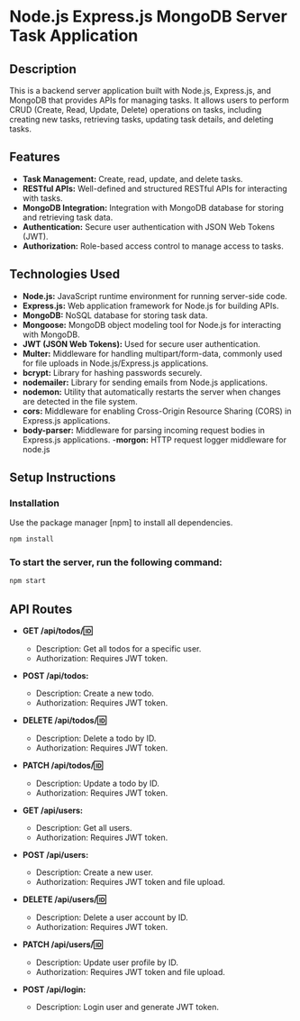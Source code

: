 # Node.js Express.js MongoDB Server Task Application

## Description

This is a backend server application built with Node.js, Express.js, and MongoDB that provides APIs for managing tasks. It allows users to perform CRUD (Create, Read, Update, Delete) operations on tasks, including creating new tasks, retrieving tasks, updating task details, and deleting tasks.

## Features

- **Task Management:** Create, read, update, and delete tasks.
- **RESTful APIs:** Well-defined and structured RESTful APIs for interacting with tasks.
- **MongoDB Integration:** Integration with MongoDB database for storing and retrieving task data.
- **Authentication:** Secure user authentication with JSON Web Tokens (JWT).
- **Authorization:** Role-based access control to manage access to tasks.

## Technologies Used

- **Node.js:** JavaScript runtime environment for running server-side code.
- **Express.js:** Web application framework for Node.js for building APIs.
- **MongoDB:** NoSQL database for storing task data.
- **Mongoose:** MongoDB object modeling tool for Node.js for interacting with MongoDB.
- **JWT (JSON Web Tokens):** Used for secure user authentication.
- **Multer:** Middleware for handling multipart/form-data, commonly used for file uploads in Node.js/Express.js applications.
- **bcrypt:** Library for hashing passwords securely.
- **nodemailer:** Library for sending emails from Node.js applications.
- **nodemon:** Utility that automatically restarts the server when changes are detected in the file system.
- **cors:** Middleware for enabling Cross-Origin Resource Sharing (CORS) in Express.js applications.
- **body-parser:** Middleware for parsing incoming request bodies in Express.js applications. -**morgon:** HTTP request logger middleware for node.js

## Setup Instructions

### Installation

Use the package manager [npm] to install all dependencies.

```bash
npm install
```

### To start the server, run the following command:

```bash
npm start
```

## API Routes

- **GET /api/todos/:id:**

  - Description: Get all todos for a specific user.
  - Authorization: Requires JWT token.

- **POST /api/todos:**

  - Description: Create a new todo.
  - Authorization: Requires JWT token.

- **DELETE /api/todos/:id:**

  - Description: Delete a todo by ID.
  - Authorization: Requires JWT token.

- **PATCH /api/todos/:id:**

  - Description: Update a todo by ID.
  - Authorization: Requires JWT token.

- **GET /api/users:**

  - Description: Get all users.
  - Authorization: Requires JWT token.

- **POST /api/users:**

  - Description: Create a new user.
  - Authorization: Requires JWT token and file upload.

- **DELETE /api/users/:id:**

  - Description: Delete a user account by ID.
  - Authorization: Requires JWT token.

- **PATCH /api/users/:id:**

  - Description: Update user profile by ID.
  - Authorization: Requires JWT token and file upload.

- **POST /api/login:**
  - Description: Login user and generate JWT token.
